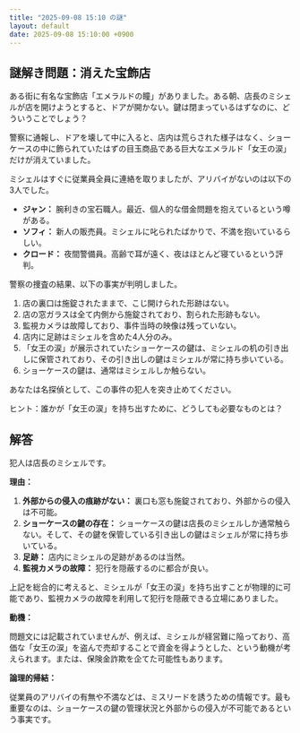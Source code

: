 ```yaml
---
title: "2025-09-08 15:10 の謎"
layout: default
date: 2025-09-08 15:10:00 +0900
---
```

## 謎解き問題：消えた宝飾店

ある街に有名な宝飾店「エメラルドの瞳」がありました。ある朝、店長のミシェルが店を開けようとすると、ドアが開かない。鍵は閉まっているはずなのに、どういうことでしょう？

警察に通報し、ドアを壊して中に入ると、店内は荒らされた様子はなく、ショーケースの中に飾られていたはずの目玉商品である巨大なエメラルド「女王の涙」だけが消えていました。

ミシェルはすぐに従業員全員に連絡を取りましたが、アリバイがないのは以下の3人でした。

*   **ジャン：** 腕利きの宝石職人。最近、個人的な借金問題を抱えているという噂がある。
*   **ソフィ：** 新人の販売員。ミシェルに叱られたばかりで、不満を抱いているらしい。
*   **クロード：** 夜間警備員。高齢で耳が遠く、夜はほとんど寝ているという評判。

警察の捜査の結果、以下の事実が判明しました。

1.  店の裏口は施錠されたままで、こじ開けられた形跡はない。
2.  店の窓ガラスは全て内側から施錠されており、割られた形跡もない。
3.  監視カメラは故障しており、事件当時の映像は残っていない。
4.  店内に足跡はミシェルを含めた4人分のみ。
5.  「女王の涙」が展示されていたショーケースの鍵は、ミシェルの机の引き出しに保管されており、その引き出しの鍵はミシェルが常に持ち歩いている。
6.  ショーケースの鍵は、通常はミシェルしか触らない。

あなたは名探偵として、この事件の犯人を突き止めてください。

ヒント：誰かが「女王の涙」を持ち出すために、どうしても必要なものとは？

## 解答

犯人は店長のミシェルです。

**理由：**

1.  **外部からの侵入の痕跡がない：** 裏口も窓も施錠されており、外部からの侵入は不可能。
2.  **ショーケースの鍵の存在：** ショーケースの鍵は店長のミシェルしか通常触らない。そして、その鍵を保管している引き出しの鍵はミシェルが常に持ち歩いている。
3.  **足跡：** 店内にミシェルの足跡があるのは当然。
4.  **監視カメラの故障：** 犯行を隠蔽するのに都合が良い。

上記を総合的に考えると、ミシェルが「女王の涙」を持ち出すことが物理的に可能であり、監視カメラの故障を利用して犯行を隠蔽できる立場にありました。

**動機：**

問題文には記載されていませんが、例えば、ミシェルが経営難に陥っており、高価な「女王の涙」を盗んで売却することで資金を得ようとした、という動機が考えられます。または、保険金詐欺を企てた可能性もあります。

**論理的帰結：**

従業員のアリバイの有無や不満などは、ミスリードを誘うための情報です。最も重要なのは、ショーケースの鍵の管理状況と外部からの侵入が不可能であるという事実です。
